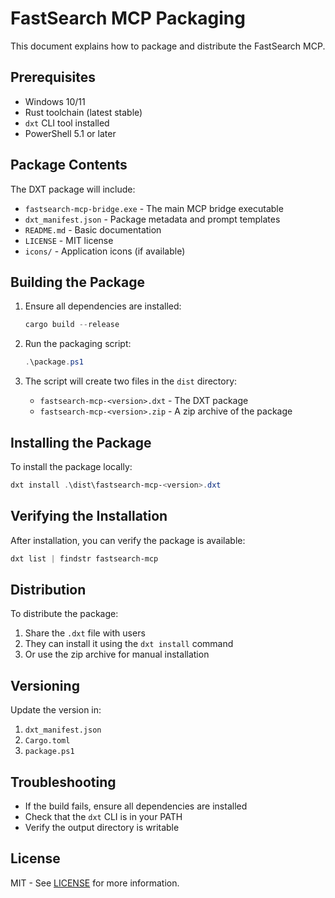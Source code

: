 # FastSearch MCP Packaging

This document explains how to package and distribute the FastSearch MCP.

## Prerequisites

- Windows 10/11
- Rust toolchain (latest stable)
- `dxt` CLI tool installed
- PowerShell 5.1 or later

## Package Contents

The DXT package will include:

- `fastsearch-mcp-bridge.exe` - The main MCP bridge executable
- `dxt_manifest.json` - Package metadata and prompt templates
- `README.md` - Basic documentation
- `LICENSE` - MIT license
- `icons/` - Application icons (if available)

## Building the Package

1. Ensure all dependencies are installed:
   ```powershell
   cargo build --release
   ```

2. Run the packaging script:
   ```powershell
   .\package.ps1
   ```

3. The script will create two files in the `dist` directory:
   - `fastsearch-mcp-<version>.dxt` - The DXT package
   - `fastsearch-mcp-<version>.zip` - A zip archive of the package

## Installing the Package

To install the package locally:

```powershell
dxt install .\dist\fastsearch-mcp-<version>.dxt
```

## Verifying the Installation

After installation, you can verify the package is available:

```powershell
dxt list | findstr fastsearch-mcp
```

## Distribution

To distribute the package:

1. Share the `.dxt` file with users
2. They can install it using the `dxt install` command
3. Or use the zip archive for manual installation

## Versioning

Update the version in:

1. `dxt_manifest.json`
2. `Cargo.toml`
3. `package.ps1`

## Troubleshooting

- If the build fails, ensure all dependencies are installed
- Check that the `dxt` CLI is in your PATH
- Verify the output directory is writable

## License

MIT - See [LICENSE](LICENSE) for more information.

